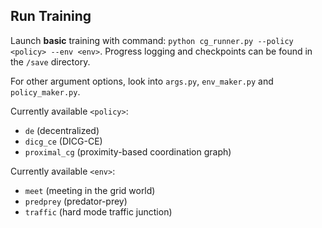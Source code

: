 ## Run Training
Launch **basic** training with command: 
`python cg_runner.py --policy <policy> --env <env>`.
Progress logging and checkpoints can be found in the `/save` directory.

 For other argument options, look into `args.py`, `env_maker.py` and `policy_maker.py`.

Currently available `<policy>`: 
- `de` (decentralized)
- `dicg_ce` (DICG-CE)
- `proximal_cg` (proximity-based coordination graph)

Currently available `<env>`: 
- `meet` (meeting in the grid world)
- `predprey` (predator-prey)
- `traffic` (hard mode traffic junction)
